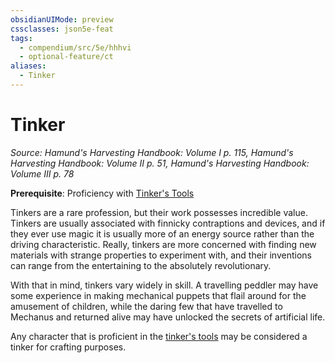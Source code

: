 ```yaml
---
obsidianUIMode: preview
cssclasses: json5e-feat
tags:
  - compendium/src/5e/hhhvi
  - optional-feature/ct
aliases:
  - Tinker
---
```

# Tinker
*Source: Hamund's Harvesting Handbook: Volume I p. 115, Hamund's Harvesting Handbook: Volume II p. 51, Hamund's Harvesting Handbook: Volume III p. 78*  

**Prerequisite**: Proficiency with [Tinker's Tools](2-Mechanics/CLI/items/tinkers-tools.md)

Tinkers are a rare profession, but their work possesses incredible value. Tinkers are usually associated with finnicky contraptions and devices, and if they ever use magic it is usually more of an energy source rather than the driving characteristic. Really, tinkers are more concerned with finding new materials with strange properties to experiment with, and their inventions can range from the entertaining to the absolutely revolutionary.

With that in mind, tinkers vary widely in skill. A travelling peddler may have some experience in making mechanical puppets that flail around for the amusement of children, while the daring few that have travelled to Mechanus and returned alive may have unlocked the secrets of artificial life.

Any character that is proficient in the [tinker's tools](2-Mechanics/CLI/items/tinkers-tools.md) may be considered a tinker for crafting purposes.
